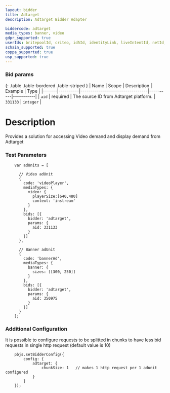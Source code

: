 ```yaml
---
layout: bidder
title: Adtarget
description: Adtarget Bidder Adapter

biddercode: adtarget
media_types: banner, video
gdpr_supported: true
userIds: britepoolId, criteo, id5Id, identityLink, liveIntentId, netId, parrableId, pubCommonId, unifiedId
schain_supported: true
coppa_supported: true
usp_supported: true
---
```


### Bid params

{: .table .table-bordered .table-striped }
| Name  | Scope    | Description                     | Example  | Type      |
|-------|----------|---------------------------------|----------|-----------|
| `aid` | required | The source ID from Adtarget platform. | `331133` | `integer` |


# Description

Provides a solution for accessing Video demand and display demand from Adtarget

### Test Parameters

```
    var adUnits = [

      // Video adUnit
      {
        code: 'videoPlayer',
        mediaTypes: {
          video: {
            playerSize:[640,480]
            context: 'instream'
          }
        },
        bids: [{
          bidder: 'adtarget',
          params: {
            aid: 331133
          }
        }]
      },

      // Banner adUnit
      {
        code: 'bannerAd',
        mediaTypes: {
          banner: {
            sizes: [[300, 250]]
          }
        },
        bids: [{
          bidder: 'adtarget',
          params: {
            aid: 350975
          }
        }]
      }
    ];
```

### Additional Configuration

It is possible to configure requests to be splitted in chunks to have less bid requests in single http request 
(default value is 10)

```
    pbjs.setBidderConfig({
        config: {              
            adtarget: {
                chunkSize: 1   // makes 1 http request per 1 adunit configured
            }
        }
    });
```
